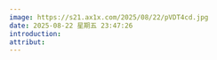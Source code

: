 ```yaml
---
image: https://s21.ax1x.com/2025/08/22/pVDT4cd.jpg
date: 2025-08-22 星期五 23:47:26
introduction:
attribut:
---
```

